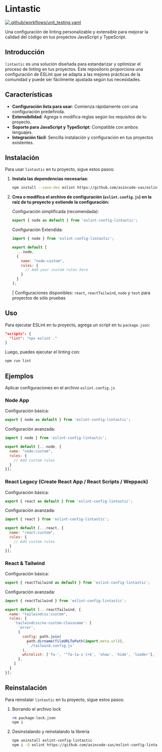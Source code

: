 # Lintastic

[![.github/workflows/unit_testing.yaml](https://github.com/asincode-sas/eslint-config-lintastic/actions/workflows/unit_testing.yaml/badge.svg)](https://github.com/asincode-sas/eslint-config-lintastic/actions/workflows/unit_testing.yaml)

Una configuración de linting personalizable y extensible para mejorar la calidad del código en tus proyectos JavaScript y TypeScript.

## Introducción

`lintastic` es una solución diseñada para estandarizar y optimizar el proceso de linting en tus proyectos. Este repositorio proporciona una configuración de ESLint que se adapta a las mejores prácticas de la comunidad y puede ser fácilmente ajustada según tus necesidades.

## Características

- **Configuración lista para usar**: Comienza rápidamente con una configuración predefinida.
- **Extensibilidad**: Agrega o modifica reglas según los requisitos de tu proyecto.
- **Soporte para JavaScript y TypeScript**: Compatible con ambos lenguajes.
- **Integración fácil**: Sencilla instalación y configuración en tus proyectos existentes.

## Instalación

Para usar `lintastic` en tu proyecto, sigue estos pasos:

1. **Instala las dependencias necesarias**:

    ```bash
    npm install --save-dev eslint https://github.com/asincode-sas/eslint-config-lintastic.git
    ```

2. **Crea o modifica  el archivo de configuración (`eslint.config.js`) en la raíz de tu proyecto y extiende la configuración:**

    Configuración simplificada (recomendada):

    ```javascript
    export { node as default } from 'eslint-config-lintastic';
    ```

    Configuración Extendida:

    ```javascript
    import { node } from 'eslint-config-lintastic';

    export default [
      ...node,
      {
        name: "node:custom",
        rules: {
          // Add your custom rules here
        }
      }
    ];
    ```

    | Configuraciones disponibles: `react`, `reactTailwind`, `node` y `test` para proyectos de sólo pruebas

## Uso

Para ejecutar ESLint en tu proyecto, agrega un script en tu `package.json`:

```json
"scripts": {
  "lint": "npx eslint ."
}
```

Luego, puedes ejecutar el linting con:

```javascript
npm run lint
```

## Ejemplos

Aplicar configuraciones en el archivo `eslint.config.js`

### Node App

Configuración básica:

```javascript
export { node as default } from 'eslint-config-lintastic';
```

Configuración avanzada:

```javascript
import { node } from 'eslint-config-lintastic';

export default [...node, {
  name: "node:custom",
  rules: {
    // Add custom rules
  }
}];
```

### React Legacy (Create React App / React Scripts / Weppack)

Configuración básica:

```javascript
export { react as default } from 'eslint-config-lintastic';
```

Configuración avanzada:

```javascript
import { react } from 'eslint-config-lintastic';

export default [...react, {
  name: "react:custom",
  rules: {
    // Add custom rules
  }
}];
```

### React & Tailwind

Configuración básica:

```javascript
export { reactTailwind as default } from 'eslint-config-lintastic';
```

Configuración avanzada:

```javascript
import { reactTailwind } from 'eslint-config-lintastic';

export default [...reactTailwind, {
  name: "tailwindcss:custom",
  rules: {
    'tailwindcss/no-custom-classname': [
      'error',
      {
        config: path.join(
          path.dirname(fileURLToPath(import.meta.url)),
          './tailwind.config.js'
        ),
        whitelist: ['fa-', '^fa-[a-z-]+$', 'show', 'hide', 'loader'],
      },
    ]
  }
}];
```

## Reinstalación

Para reinstalar `lintastic` en tu proyecto, sigue estos pasos:

1. Borrando el archivo lock

    ```bash
    rm package-lock.json
    npm i
    ```

2. Desinstalando y reinstalando la librería

    ```bash
    npm uninstall eslint-config-lintastic
    npm i -D eslint https://github.com/asincode-sas/eslint-config-lintastic.git
    ```
